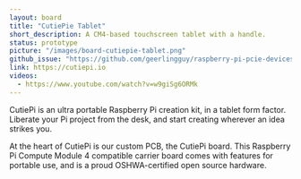 ```yaml
---
layout: board
title: "CutiePie Tablet"
short_description: A CM4-based touchscreen tablet with a handle.
status: prototype
picture: "/images/board-cutiepie-tablet.png"
github_issue: "https://github.com/geerlingguy/raspberry-pi-pcie-devices/issues/25#issuecomment-744026463"
link: https://cutiepi.io
videos:
  - https://www.youtube.com/watch?v=w9giSg6ORMk
---
```

CutiePi is an ultra portable Raspberry Pi creation kit, in a tablet form factor. Liberate your Pi project from the desk, and start creating wherever an idea strikes you.

At the heart of CutiePi is our custom PCB, the CutiePi board. This Raspberry Pi Compute Module 4 compatible carrier board comes with features for portable use, and is a proud OSHWA-certified open source hardware.
